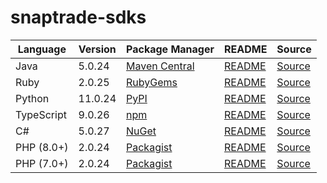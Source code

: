 # snaptrade-sdks

|Language|Version|Package Manager|README|Source|
|-|-|-|-|-|
|Java|5.0.24|[Maven Central](https://central.sonatype.com/artifact/com.konfigthis/snaptrade-java-sdk/5.0.24)|[README](https://github.com/passiv/snaptrade-sdks/tree/HEAD/sdks/java#readme)|[Source](https://github.com/passiv/snaptrade-sdks/tree/HEAD/sdks/java)|
|Ruby|2.0.25|[RubyGems](https://rubygems.org/gems/snaptrade/versions/2.0.25)|[README](https://github.com/passiv/snaptrade-sdks/tree/HEAD/sdks/ruby#readme)|[Source](https://github.com/passiv/snaptrade-sdks/tree/HEAD/sdks/ruby)|
|Python|11.0.24|[PyPI](https://pypi.org/project/snaptrade-python-sdk/11.0.24)|[README](https://github.com/passiv/snaptrade-sdks/tree/HEAD/sdks/python#readme)|[Source](https://github.com/passiv/snaptrade-sdks/tree/HEAD/sdks/python)|
|TypeScript|9.0.26|[npm](https://www.npmjs.com/package/snaptrade-typescript-sdk/v/9.0.26)|[README](https://github.com/passiv/snaptrade-sdks/tree/HEAD/sdks/typescript#readme)|[Source](https://github.com/passiv/snaptrade-sdks/tree/HEAD/sdks/typescript)|
|C#|5.0.27|[NuGet](https://nuget.org/packages/SnapTrade.Net/5.0.27)|[README](https://github.com/passiv/snaptrade-sdks/tree/HEAD/sdks/csharp#readme)|[Source](https://github.com/passiv/snaptrade-sdks/tree/HEAD/sdks/csharp)|
|PHP (8.0+)|2.0.24|[Packagist](https://packagist.org/packages/konfig/snaptrade-php-sdk#2.0.24)|[README](https://github.com/passiv/snaptrade-php-sdk/tree/HEAD#readme)|[Source](https://github.com/passiv/snaptrade-php-sdk/tree/HEAD)|
|PHP (7.0+)|2.0.24|[Packagist](https://packagist.org/packages/konfig/snaptrade-php-7-sdk#2.0.24)|[README](https://github.com/passiv/snaptrade-php-7-sdk/tree/HEAD#readme)|[Source](https://github.com/passiv/snaptrade-php-7-sdk/tree/HEAD)|
